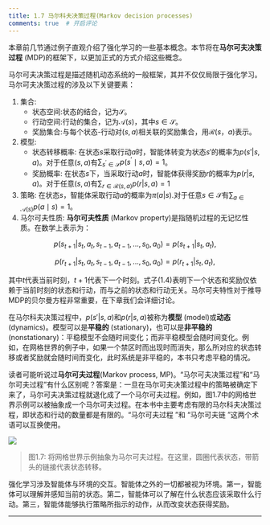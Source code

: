 ```yaml
---
title: 1.7 马尔科夫决策过程(Markov decision processes)
comments: true  # 开启评论
---
```

本章前几节通过例子直观介绍了强化学习的一些基本概念。本节将在**马尔可夫决策过程** (MDP)的框架下，以更加正式的方式介绍这些概念。

马尔可夫决策过程是描述随机动态系统的一般框架，其并不仅仅局限于强化学习。马尔可夫决策过程的涉及以下关键要素：

1. 集合:
     - 状态空间:状态的结合，记为$\mathcal{S}$。
     - 行动空间:行动的集合，记为$\mathcal{A}(s)$，其中$s \in \mathcal{S}$。
     - 奖励集合:与每个状态-行动对$(s,a)$相关联的奖励集合，用$\mathcal{R}(s，a)$表示。
2. 模型:
     - 状态转移概率: 在状态$s$采取行动$a$时，智能体转变为状态$s'$的概率为$p(s'|s,a)$。对于任意$(s,a)$有$\sum_{s^{\prime}\in\mathcal{S}}p(s^{\prime}\mid s,a)=1$。
     -  奖励概率: 在状态$s$下，当采取行动$a$时，智能体获得奖励$r$的概率为$p(r|s,a)$。对于任意$(s,a)$有$\sum_{r\in\mathcal{R}(s,a)}p(r|s,a)=1$
3. 策略: 在状态$s$，智能体采取行动$a$的概率为$\pi(a|s).$对于任意$s \in \mathcal{S}$有$\sum_{a\in\mathcal{A}(s)}p(a\mid s)=1$。
4. 马尔可夫性质: **马尔可夫性质** (Markov property)是指随机过程的无记忆性质。在数学上表示为：

$$p(s_{t+1}|s_t,a_t,s_{t-1},a_{t-1},\ldots,s_0,a_0)=p(s_{t+1}|s_t,a_t),$$

$$p(r_{t+1}|s_t,a_t,s_{t-1},a_{t-1},\ldots,s_0,a_0)=p(r_{t+1}|s_t,a_t),\tag{1.4}$$

其中$t$代表当前时刻，$t+1$代表下一个时刻。式子(1.4)表明下一个状态和奖励仅依赖于当前时刻的状态和行动，而与之前的状态和行动无关。马尔可夫特性对于推导MDP的贝尔曼方程非常重要，在下章我们会详细讨论。

在马尔科夫决策过程中，$p(s'|s,a)$和$p(r|s,a)$被称为**模型** (model)或**动态** (dynamics)。模型可以是**平稳的** (stationary)，也可以是**非平稳的** (nonstationary)：平稳模型不会随时间变化；而非平稳模型会随时间变化。例如，在网格世界的例子中，如果一个禁区时而出现时而消失，那么所对应的状态转移或者奖励就会随时间而变化，此时系统是非平稳的，本书只考虑平稳的情况。

读者可能听说过**马尔可夫过程**(Markov process, MP)。“马尔可夫决策过程”和“马尔可夫过程”有什么区别呢？答案是：一旦在马尔可夫决策过程中的策略被确定下来了，马尔可夫决策过程就退化成了一个马尔可夫过程。例如，图$1.7$中的网格世界示例可以被抽象成一个马尔可夫过程。在本书中主要考虑有限的马尔科夫决策过程，即状态和行动的数量都是有限的。“马尔可夫过程 ”和 “马尔可夫链 ”这两个术语可以互换使用。

 ![](../img/01/9.png)
 > 图1.7: 将网格世界示例抽象为马尔可夫过程。在这里，圆圈代表状态，带箭头的链接代表状态转移。

强化学习涉及智能体与环境的交互。智能体之外的一切都被视为环境。第一，智能体可以理解并感知当前的状态。第二，智能体可以了解在什么状态应该采取什么行动。第三，智能体能够执行策略所指示的动作，从而改变状态获得奖励。

---
